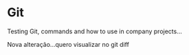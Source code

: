 # Git 

Testing Git, commands and how to use in company projects...

Nova alteração...quero visualizar no git diff
